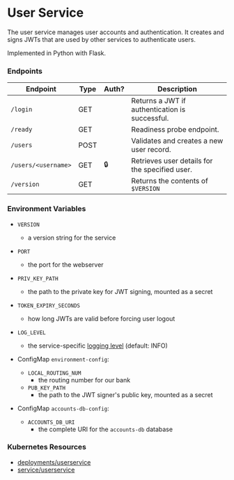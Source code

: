 # User Service

The user service manages user accounts and authentication.
It creates and signs JWTs that are used by other services to authenticate users.

Implemented in Python with Flask.

### Endpoints

| Endpoint            | Type | Auth? | Description                                    |
| ------------------- | ---- | ----- | ---------------------------------------------- |
| `/login`            | GET  |       | Returns a JWT if authentication is successful. |
| `/ready`            | GET  |       | Readiness probe endpoint.                      |
| `/users`            | POST |       | Validates and creates a new user record.       |
| `/users/<username>` | GET  | 🔒    | Retrieves user details for the specified user. |
| `/version`          | GET  |       | Returns the contents of `$VERSION`             |

### Environment Variables

- `VERSION`
  - a version string for the service
- `PORT`
  - the port for the webserver
- `PRIV_KEY_PATH`
  - the path to the private key for JWT signing, mounted as a secret
- `TOKEN_EXPIRY_SECONDS`
  - how long JWTs are valid before forcing user logout
- `LOG_LEVEL`

  - the service-specific [logging level](https://docs.python.org/3/library/logging.html#levels) (default: INFO)

- ConfigMap `environment-config`:

  - `LOCAL_ROUTING_NUM`
    - the routing number for our bank
  - `PUB_KEY_PATH`
    - the path to the JWT signer's public key, mounted as a secret

- ConfigMap `accounts-db-config`:
  - `ACCOUNTS_DB_URI`
    - the complete URI for the `accounts-db` database

### Kubernetes Resources

- [deployments/userservice](/kubernetes-manifests/userservice.yaml)
- [service/userservice](/kubernetes-manifests/userservice.yaml)
